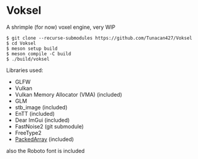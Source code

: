 # Voksel

A shrimple (for now) voxel engine, very WIP

```console
$ git clone --recurse-submodules https://github.com/Tunacan427/Voksel
$ cd Voksel
$ meson setup build
$ meson compile -C build
$ ./build/voksel
```

Libraries used:
- GLFW
- Vulkan
- Vulkan Memory Allocator (VMA) (included)
- GLM
- stb_image (included)
- EnTT (included)
- Dear ImGui (included)
- FastNoise2 (git submodule)
- FreeType2
- [PackedArray](https://github.com/gpakosz/PackedArray) (included)

also the Roboto font is included
